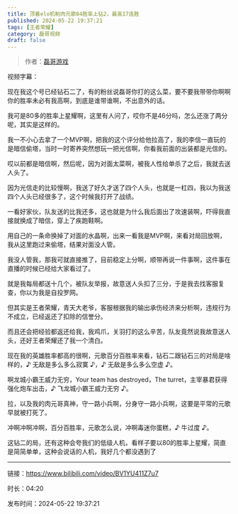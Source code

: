 ```yaml
---
title: 顶着elo机制肉元歌84胜率上钻2，最高17连胜
published: 2024-05-22 19:37:21
tags: [王者荣耀]
category: 磊哥视频
draft: false
---
```



> 作者：[磊哥游戏](https://space.bilibili.com/268941858?spm_id_from=333.788.upinfo.head.click)

视频字幕：

现在我这个号已经钻石二了，有的粉丝说磊哥你打的这么菜，要不要我带带你啊啊你的胜率未必有我高啊，到底是谁带谁啊，不出意外的话。

我可是80多的胜率上星耀啊，这里有人问了，哎你不是46分吗，怎么还涨了两分呢，其实是这样的。

我一不小心去拿了一个MVP啊，把我的这个评分给他拉高了，我的李信一直玩的是暗信偷塔，当时一时寄养突然想玩一把光信啊，你看我前面的出装都是光信的。

哎以前都是暗信啊，然后呢，因为对面太菜啊，被我人性给单杀了之后，我就去送人头了。

因为光信走的比较慢啊，我送了好久才送了四个人头，也就是一杠四，我以为我送四个人头已经很多了，这个时候我打开了战绩。

一看好家伙，队友送的比我还多，这也就是为什么我后面出了攻速装啊，吓得我直接就换成了暗信，穿上了疾跑鞋啊。

用自己的一条命换掉了对面的水晶啊，出来一看我是MVP啊，来看对局回放啊，我从这里跑过来偷塔，结果对面没人管。

我没人管我，那我可就直接推了，目前稳定上分啊，顺带再说一件事啊，这件事在直播的时候已经给大家看过了。

就是我每局都送十几个，被队友举报，故意送人头扣了三分，于是我去找客服复查，你以为我是自投罗网。

但其实是王者荣耀，青天大老爷，客服根据我的输出承伤经济来分析啊，违规行为不成立，已经返还了扣除的信誉分。

而且还会把经验都返还给我，我鸡爪，关羽打的这么辛苦，队友竟然说我故意送人头，还好王者荣耀还了我一个清白。

现在我的英雄胜率都高的很啊，元歌百分百胜率来看，钻石二跟钻石三的对局是啥样的，♪ 无敌是多么多么寂寞 ♪，♪ 无敌是多么多么空虚 ♪。

啊龙城小霸王威力无穷，Your team has destroyed，The turret，主宰暴君获得强化炮车出击，♪ 飞龙城小霸王威力无穷 ♪。

拉，以及我的肉元哥真神，守一路小兵啊，分身守一路小兵啊，这要是平常的元歌早就被打死了。

冲啊冲啊冲啊，百分百胜率，元歌怎么说，冲啊毒迷你蛋糕，♪ 牛过度 ♪。

这钻二的局，还有这种会夸我们的低级人机，看样子要以80的胜率上星耀，简直是简简单单，这种会说话的人机，我好几个都没遇到了

---

链接：https://www.bilibili.com/video/BV1YU411Z7u7

时长：04:20

发布时间：2024-05-22 19:37:21
